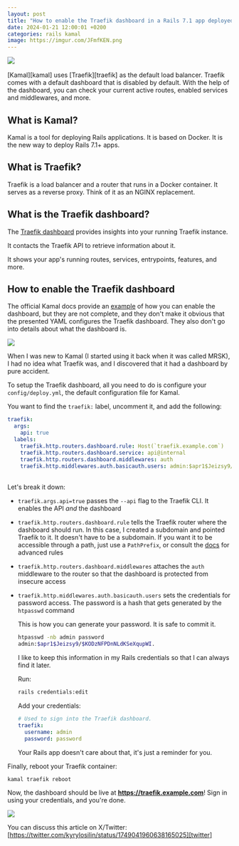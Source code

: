 ```yaml
---
layout: post
title: "How to enable the Traefik dashboard in a Rails 7.1 app deployed with Kamal"
date: 2024-01-21 12:00:01 +0200
categories: rails kamal
image: https://imgur.com/JFmfKEN.png
---
```


<img src="https://imgur.com/JFmfKEN.png" style="margin-bottom: 1rem;">
<br>
[Kamal][kamal] uses [Traefik][traefik] as the default load balancer. Traefik comes
with a default dashboard that is disabled by default. With the help of the
dashboard, you can check your current active routes, enabled services and
middlewares, and more.

## What is Kamal?

Kamal is a tool for deploying Rails applications. It is based on Docker. It is
the new way to deploy Rails 7.1+ apps.

## What is Traefik?

Traefik is a load balancer and a router that runs in a Docker container. It
serves as a reverse proxy. Think of it as an NGINX replacement.

## What is the Traefik dashboard?

The [Traefik dashboard](https://doc.traefik.io/traefik/operations/dashboard/)
provides insights into your running Traefik instance.

It contacts the Traefik API to retrieve information about it.

It shows your app's running routes, services, entrypoints, features, and more.

## How to enable the Traefik dashboard

The official Kamal docs provide an
[example](https://kamal-deploy.org/docs/configuration) of how you can enable the
dashboard, but they are not complete, and they don't make it obvious that the
presented YAML configures the Traefik dashboard. They also don't go into details
about what the dashboard is.

<img src="https://imgur.com/s1eEWFF.png">

When I was new to Kamal (I started using it back when it was called MRSK), I had
no idea what Traefik was, and I discovered that it had a dashboard by pure
accident.

To setup the Traefik dashboard, all you need to do is configure your
`config/deploy.yml`, the default configuration file for Kamal.

You want to find the `traefik:` label, uncomment it, and add the following:

```yaml
traefik:
  args:
    api: true
  labels:
    traefik.http.routers.dashboard.rule: Host(`traefik.example.com`)
    traefik.http.routers.dashboard.service: api@internal
    traefik.http.routers.dashboard.middlewares: auth
    traefik.http.middlewares.auth.basicauth.users: admin:$apr1$Jeizsy9/$KODzNFPDnNLdKSeXqupWI.
```

<br>
Let's break it down:

- `traefik.args.api=true` passes the `--api` flag to the Traefik CLI. It enables
  the API _and_ the dashboard
- `traefik.http.routers.dashboard.rule` tells the Traefik router where the
  dashboard should run. In this case, I created a subdomain and pointed Traefik
  to it. It doesn't have to be a subdomain. If you want it to be accessible
  through a path, just use a `PathPrefix`, or consult the
  [docs](https://doc.traefik.io/traefik/routing/routers/) for advanced rules
- `traefik.http.routers.dashboard.middlewares` attaches the `auth` middleware to
  the router so that the dashboard is protected from insecure access
- `traefik.http.middlewares.auth.basicauth.users` sets the credentials for
  password access. The password is a hash that gets generated by the `htpasswd`
  command

  This is how you can generate your password. It is safe to commit it.

  ```sh
  htpasswd -nb admin password
  admin:$apr1$Jeizsy9/$KODzNFPDnNLdKSeXqupWI.
  ```

  I like to keep this information in my Rails credentials so that I can always
  find it later.

  Run:

  ```sh
  rails credentials:edit
  ```

  Add your credentials:

  ```yaml
  # Used to sign into the Traefik dashboard.
  traefik:
    username: admin
    password: password
  ```

  Your Rails app doesn't care about that, it's just a reminder for you.

Finally, reboot your Traefik container:

```sh
kamal traefik reboot
```

Now, the dashboard should be live at **https://traefik.example.com**! Sign in using
your credentials, and you're done.

<img src="https://imgur.com/ah9ebVO.png">

You can discuss this article on X/Twitter:
<br>
[https://twitter.com/kyrylosilin/status/1749041960638165025][twitter]

[synonym-sprint]: https://synonymsprint.com
[twitter]: https://twitter.com/kyrylosilin/status/1749041960638165025
[kamal]: https://kamal-deploy.org
[traefik]: https://traefik.io
